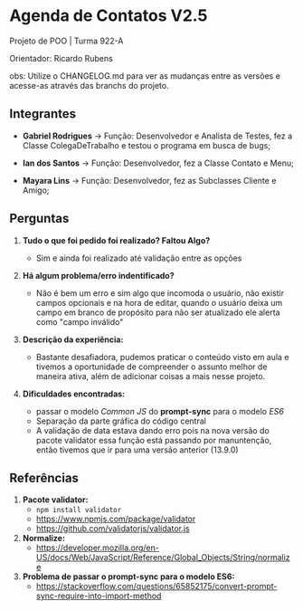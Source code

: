 # Agenda de Contatos V2.5
Projeto de POO | Turma 922-A

Orientador: Ricardo Rubens

obs: Utilize o CHANGELOG.md para ver as mudanças entre as versões e acesse-as através das branchs do projeto.



## Integrantes
- **Gabriel Rodrigues** -> Função: Desenvolvedor e Analista de Testes, fez a Classe ColegaDeTrabalho e testou o programa em busca de bugs;

- **Ian dos Santos** -> Função: Desenvolvedor, fez a Classe Contato e Menu;

- **Mayara Lins** -> Função: Desenvolvedor, fez as Subclasses Cliente e Amigo;



## Perguntas
1. **Tudo o que foi pedido foi realizado? Faltou Algo?**
    - Sim e ainda foi realizado até validação entre as opções 

2. **Há algum problema/erro indentificado?**
    - Não é bem um erro e sim algo que incomoda o usuário, não existir campos opcionais e na hora de editar, quando o usuário deixa um campo em branco de propósito para não ser atualizado ele alerta como "campo inválido"

3. **Descrição da experiência:**
    - Bastante desafiadora, pudemos praticar o conteúdo visto em aula e tivemos a oportunidade de compreender o assunto melhor de maneira ativa, além de adicionar coisas a mais nesse projeto.

4. **Dificuldades encontradas:**
    - passar o modelo *Common JS* do **prompt-sync** para o modelo *ES6*
    - Separação da parte gráfica do código central
    - A validação de data estava dando erro pois na nova versão do pacote validator essa função está passando por manuntenção, então tivemos que ir para uma versão anterior (13.9.0)



## Referências
1. **Pacote validator:**
    - `npm install validator`
    - https://www.npmjs.com/package/validator
    - https://github.com/validatorjs/validator.js
2. **Normalize:**
    - https://developer.mozilla.org/en-US/docs/Web/JavaScript/Reference/Global_Objects/String/normalize
3. **Problema de passar o prompt-sync para o modelo ES6:**
    - https://stackoverflow.com/questions/65852175/convert-prompt-sync-require-into-import-method
